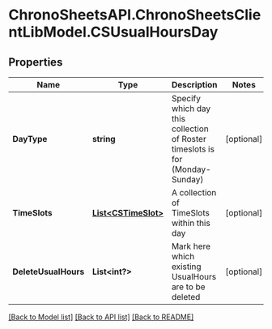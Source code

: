 # ChronoSheetsAPI.ChronoSheetsClientLibModel.CSUsualHoursDay
## Properties

Name | Type | Description | Notes
------------ | ------------- | ------------- | -------------
**DayType** | **string** | Specify which day this collection of Roster timeslots is for (Monday-Sunday) | [optional] 
**TimeSlots** | [**List&lt;CSTimeSlot&gt;**](CSTimeSlot.md) | A collection of TimeSlots within this day | [optional] 
**DeleteUsualHours** | **List&lt;int?&gt;** | Mark here which existing UsualHours are to be deleted | [optional] 

[[Back to Model list]](../README.md#documentation-for-models) [[Back to API list]](../README.md#documentation-for-api-endpoints) [[Back to README]](../README.md)

